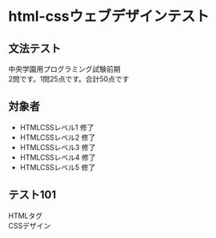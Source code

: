 # html-cssウェブデザインテスト

## 文法テスト
中央学園用プログラミング試験前期  
2問です。1問25点です。合計50点です  

## 対象者
* HTMLCSSレベル1 修了
* HTMLCSSレベル2 修了
* HTMLCSSレベル3 修了
* HTMLCSSレベル4 修了
* HTMLCSSレベル5 修了

## テスト101
HTMLタグ  
CSSデザイン  
